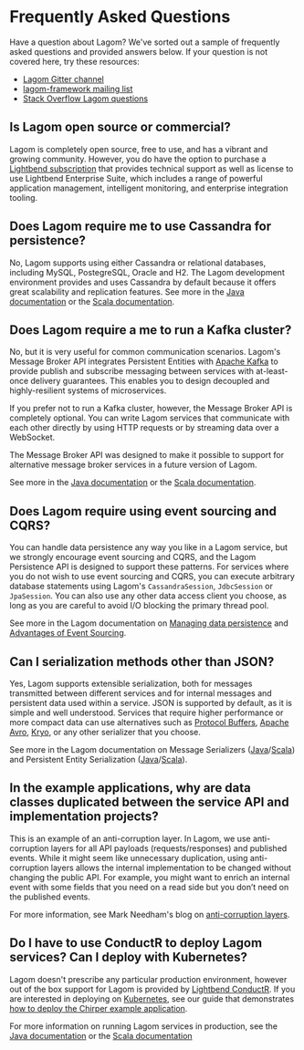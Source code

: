 # Frequently Asked Questions

Have a question about Lagom? We've sorted out a sample of frequently asked questions and provided answers below. If your question is not covered here, try these resources:

- [Lagom Gitter channel](https://gitter.im/lagom/lagom)
- [lagom-framework mailing list](https://groups.google.com/forum/#!forum/lagom-framework)
- [Stack Overflow Lagom questions](https://stackoverflow.com/questions/tagged/lagom)

## Is Lagom open source or commercial?

Lagom is completely open source, free to use, and has a vibrant and growing community. However, you do have the option to purchase a [Lightbend subscription](https://www.lightbend.com/platform/subscription) that provides technical support as well as license to use Lightbend Enterprise Suite, which includes a range of powerful application management, intelligent monitoring, and enterprise integration tooling.

## Does Lagom require me to use Cassandra for persistence?

No, Lagom supports using either Cassandra or relational databases, including MySQL, PostegreSQL, Oracle and H2. The Lagom development environment provides and uses Cassandra by default because it offers great scalability and replication features.  See more in the [Java documentation](/documentation/current/java/PersistentEntity.html) or the [Scala documentation](/documentation/current/scala/PersistentEntity.html).

## Does Lagom require a me to run a Kafka cluster?

No, but it is very useful for common communication scenarios. Lagom's Message Broker API integrates Persistent Entities with [Apache Kafka](https://kafka.apache.org/) to provide publish and subscribe messaging between services with at-least-once delivery guarantees. This enables you to design decoupled and highly-resilient systems of microservices.

If you prefer not to run a Kafka cluster, however, the Message Broker API is completely optional. You can write Lagom services that communicate with each other directly by using HTTP requests or by streaming data over a WebSocket.

The Message Broker API was designed to make it possible to support for alternative message broker services in a future version of Lagom.

See more in the [Java documentation](/documentation/current/java/MessageBroker.html) or the [Scala documentation](/documentation/current/scala/MessageBroker.html).

## Does Lagom require using event sourcing and CQRS?

You can handle data persistence any way you like in a Lagom service, but we strongly encourage event sourcing and CQRS, and the Lagom Persistence API is designed to support these patterns. For services where you do not wish to use event sourcing and CQRS, you can execute arbitrary database statements using Lagom's `CassandraSession`, `JdbcSession` or `JpaSession`. You can also use any other data access client you choose, as long as you are careful to avoid I/O blocking the primary thread pool.

See more in the Lagom documentation on [Managing data persistence](/documentation/current/java/ES_CQRS.html) and [Advantages of Event Sourcing](/documentation/current/java/ESAdvantage.html).

## Can I serialization methods other than JSON?

Yes, Lagom supports extensible serialization, both for messages transmitted between different services and for internal messages and persistent data used within a service. JSON is supported by default, as it is simple and well understood. Services that require higher performance or more compact data can use alternatives such as [Protocol Buffers](https://developers.google.com/protocol-buffers/), [Apache Avro](http://avro.apache.org/), [Kryo](https://github.com/EsotericSoftware/kryo), or any other serializer that you choose.

See more in the Lagom documentation on Message Serializers ([Java](/documentation/current/java/MessageSerializers.html)/[Scala](/documentation/current/scala/MessageSerializers.html)) and Persistent Entity Serialization ([Java](/documentation/current/java/Serialization.html)/[Scala](/documentation/current/scala/Serialization.html)).

## In the example applications, why are data classes duplicated between the service API and implementation projects?

This is an example of an anti-corruption layer. In Lagom, we use anti-corruption layers for all API payloads (requests/responses) and published events. While it might seem like unnecessary duplication, using anti-corruption layers allows the internal implementation to be changed without changing the public API. For example, you might want to enrich an internal event with some fields that you need on a read side but you don’t need on the published events.

For more information, see Mark Needham's blog on [anti-corruption layers](http://www.markhneedham.com/blog/2009/07/07/domain-driven-design-anti-corruption-layer/).

## Do I have to use ConductR to deploy Lagom services? Can I deploy with Kubernetes?

Lagom doesn't prescribe any particular production environment, however out of the box support for Lagom is provided by [Lightbend ConductR](https://www.lightbend.com/products/conductr). If you are interested in deploying on [Kubernetes](https://kubernetes.io/), see our guide that demonstrates [how to deploy the Chirper example application](https://developer.lightbend.com/guides/k8s-microservices/).

For more information on running Lagom services in production, see the [Java documentation](/documentation/current/java/ProductionOverview.html) or the [Scala documentation](/documentation/current/scala/ProductionOverview.html)
